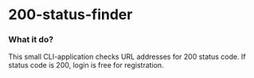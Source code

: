 # 200-status-finder

### What it do?

This small CLI-application checks URL addresses for 200 status code.
If status code is 200, login is free for registration.
